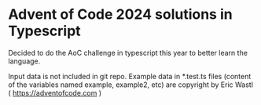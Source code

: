 # Advent of Code 2024 solutions in Typescript

Decided to do the AoC challenge in typescript this year to better learn the language.

Input data is not included in git repo. Example data in *.test.ts files (content of the variables named example, example2, etc) are copyright by Eric Wastl ( https://adventofcode.com )
